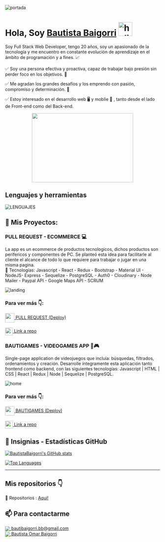 ![portada](https://i.pinimg.com/originals/2f/f4/28/2ff428006f3ade5f10beac69372062ab.gif)

# **Hola, Soy [Bautista Baigorri](https://www.linkedin.com/in/bautista-omar-baigorri/)** <img width="45" src="https://user-images.githubusercontent.com/76783198/182454378-115c3a2e-50cc-490e-85f0-fbdfab7f36ba.gif" alt="holis">

Soy Full Stack Web Developer, tengo 20 años, soy un apasionado de la tecnología y me encuentro en constante evolución de aprendizaje en el ámbito de programación y a fines. 📈

✅ Soy una persona efectiva y proactiva, capaz de trabajar bajo presión sin perder foco en los objetivos. 🚀

✅ Me agradan los grandes desafíos y los emprendo con pasión, compromiso y determinación. 🚀

✅ Estoy interesado en el desarrollo web 🖥️ y moblie 📱 , tanto desde el lado de Front-end como del Back-end.

<div align="center" >
      <img align="center" src="https://user-images.githubusercontent.com/76783198/182483558-499ad227-69c3-4323-b4f5-abab4942dade.gif" width="330" height="225"  />
</div> 

## Lenguajes y herramientas
![LENGUAJES](https://user-images.githubusercontent.com/103950921/189976979-ba75275e-9573-4a46-85bd-c18edd18c418.png)


## 📌 Mis Proyectos:  

<p>

 ### PULL REQUEST - ECOMMERCE 💻
La app es un ecommerce de productos tecnologicos, dichos productos son perifericos y componentes de PC. Se planteó esta idea para facilitarle al cliente el alcance de todo lo que requiere para trabajar o jugar en una misma pagina. <br>
🚀 Tecnologías: Javascript - React - Redux - Bootstrap - Material UI - NodeJS- Express - Sequelize - PostgreSQL - Auth0 - Cloudinary - Node Mailer - Paypal API - Google Maps API - SCRUM

![landing](https://user-images.githubusercontent.com/103950921/189980762-0a2dea6c-4b91-42fc-b43d-64fd0fdf042a.png)

### Para ver más 👇:

<a href="https://pf-ecommerce-iota.vercel.app/" fontSize="34">
      <img align="center" src="https://user-images.githubusercontent.com/76783198/183678369-e773f0f2-6f7b-4921-acac-36155eae3322.svg" width="30" height="30"/>
      PULL REQUEST (Deploy)
</a>
</br></br>
<a href="https://github.com/BautistaBaigorri/PULL-REQUEST---APP-ECOMMERCE">
      <img align="center" src="https://user-images.githubusercontent.com/76783198/183681387-b4432771-313b-4527-a157-75786233b3b0.svg" width="25" height="25"/>
      Link a repo
</a>

### BAUTIGAMES - VIDEOGAMES APP 👾🎮
Single-page application de videojuegos que incluía: búsquedas, filtrados, ordenamientos y creación.
Desarrolle íntegramente esta aplicación tanto frontend como backend, con las siguientes tecnologías:
Javascript | HTML | CSS | React | Redux | Node | Sequelize | PostgreSQL.

![home](https://user-images.githubusercontent.com/103950921/189984993-4b1f26aa-7fc4-46be-b76d-2c8a187b9328.png)

### Para ver más 👇:

<a href="https://pi-videogames-henry.vercel.app/" fontSize="34">
      <img align="center" src="https://user-images.githubusercontent.com/76783198/183678369-e773f0f2-6f7b-4921-acac-36155eae3322.svg" width="30" height="30"/>
      BAUTIGAMES (Deploy)
</a>
</br></br>
<a href="https://github.com/BautistaBaigorri/PI-VIDEOGAMES-HENRY">
      <img align="center" src="https://user-images.githubusercontent.com/76783198/183681387-b4432771-313b-4527-a157-75786233b3b0.svg" width="25" height="25"/>
      Link a repo
</a>

## 🌟 Insignias - Estadísticas GitHub

<a href="http://www.github.com/BautistaBaigorri"><img src="https://github-readme-stats.vercel.app/api?username=BautistaBaigorri&include_all_commits=true&count_private=true&show_icons=true&theme=github_dark&locale=es" alt="BautistaBaigorri's GitHub stats" /></a>

<a href="https://github.com/BautistaBaigorri" align="left"><img src="https://github-readme-stats.vercel.app/api/top-langs/?username=BautistaBaigorri&langs_count=10&locale=es&custom_title=Top%20%Languages&layout=compact&theme=github_dark" alt="Top Languages" /></a>

 <hr/> 

## Mis repositorios 👇

<p>

📂 Repositorios : <a href="https://github.com/BautistaBaigorri?tab=repositories" about="_blank">Aqui!<a/>

<p/>

## 📫 Para contactarme 

<p>
    <a href="https://bautibaigorri.bb@gmail.com">
      <img align="center" src="https://user-images.githubusercontent.com/76783198/182482940-c4a2a044-de93-4450-b354-9628cbb175c9.svg"/>
      bautibaigorri.bb@gmail.com
    </a>    
    <br>
    <a href="https://www.linkedin.com/in/bautista-omar-baigorri/">
      <img align="center" src="https://user-images.githubusercontent.com/76783198/182481396-19c89e94-f3ba-4e33-9df4-f5b7a094cf8f.svg"/>
      Bautista Omar Baigorri
    </a>
<p/>


